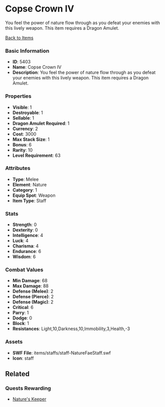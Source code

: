# Copse Crown IV

You feel the power of nature flow through as you defeat your enemies with this lively weapon. This item requires a Dragon Amulet.

[Back to Items](../items.md)

### Basic Information

- **ID**: 5403
- **Name**: Copse Crown IV
- **Description**: You feel the power of nature flow through as you defeat your enemies with this lively weapon. This item requires a Dragon Amulet.

### Properties

- **Visible**: 1
- **Destroyable**: 1
- **Sellable**: 1
- **Dragon Amulet Required**: 1
- **Currency**: 2
- **Cost**: 3000
- **Max Stack Size**: 1
- **Bonus**: 6
- **Rarity**: 10
- **Level Requirement**: 63

### Attributes

- **Type**: Melee
- **Element**: Nature
- **Category**: 1
- **Equip Spot**: Weapon
- **Item Type**: Staff

### Stats

- **Strength**: 0
- **Dexterity**: 0
- **Intelligence**: 4
- **Luck**: 4
- **Charisma**: 4
- **Endurance**: 6
- **Wisdom**: 6

### Combat Values

- **Min Damage**: 68
- **Max Damage**: 88
- **Defense (Melee)**: 2
- **Defense (Pierce)**: 2
- **Defense (Magic)**: 2
- **Critical**: 6
- **Parry**: 1
- **Dodge**: 0
- **Block**: 1
- **Resistances**: Light,10,Darkness,10,Immobility,3,Health,-3

### Assets

- **SWF File**: items/staffs/staff-NatureFaeStaff.swf
- **Icon**: staff

## Related

### Quests Rewarding

- [Nature's Keeper](../quests/757-nature-s-keeper.md)

